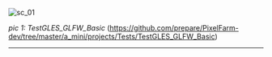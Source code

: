  

![sc_01](https://cloud.githubusercontent.com/assets/7447159/23558143/106c37b2-0065-11e7-9418-8c5952ae4eee.png)

_pic 1: TestGLES_GLFW_Basic_
(https://github.com/prepare/PixelFarm-dev/tree/master/a_mini/projects/Tests/TestGLES_GLFW_Basic)

---
